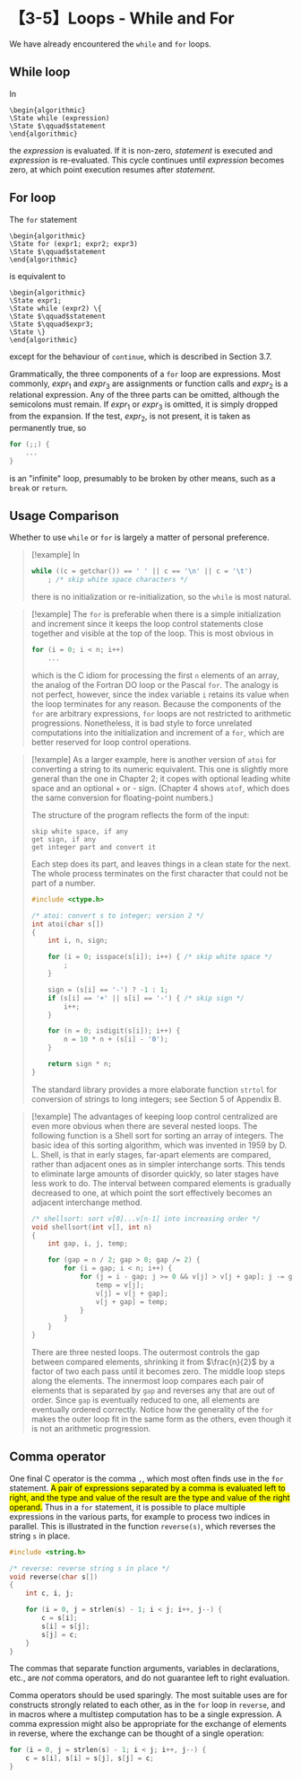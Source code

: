 # 【3-5】Loops - While and For

We have already encountered the `while` and `for` loops.

## While loop

In

```algorithm
\begin{algorithmic}
\State while (expression)
\State $\qquad$statement
\end{algorithmic}
```

the $expression$ is evaluated. If it is non-zero, $statement$ is executed and $expression$ is re-evaluated. This cycle continues until $expression$ becomes zero, at which point execution resumes after $statement$.

## For loop

The `for` statement

```algorithm
\begin{algorithmic}
\State for (expr1; expr2; expr3)
\State $\qquad$statement
\end{algorithmic}
```

is equivalent to

```algorithm
\begin{algorithmic}
\State expr1;
\State while (expr2) \{
\State $\qquad$statement
\State $\qquad$expr3;
\State \}
\end{algorithmic}
```

except for the behaviour of `continue`, which is described in Section 3.7.

Grammatically, the three components of a `for` loop are expressions. Most commonly, $expr_1$ and $expr_3$ are assignments or function calls and $expr_2$ is a relational expression. Any of the three parts can be omitted, although the semicolons must remain. If $expr_1$ or $expr_3$ is omitted, it is simply dropped from the expansion. If the test, $expr_2$, is not present, it is taken as permanently true, so

```c
for (;;) {
    ...
}
```

is an "infinite" loop, presumably to be broken by other means, such as a `break` or `return`.

## Usage Comparison

Whether to use `while` or `for` is largely a matter of personal preference.

> [!example]
> In
>
> ```c
> while ((c = getchar()) == ' ' || c == '\n' || c = '\t')
>     ; /* skip white space characters */
> ```
>
> there is no initialization or re-initialization, so the `while` is most natural.

> [!example]
> The `for` is preferable when there is a simple initialization and increment since it keeps the loop control statements close together and visible at the top of the loop. This is most obvious in
>
> ```c
> for (i = 0; i < n; i++)
>     ...
> ```
>
> which is the C idiom for processing the first `n` elements of an array, the analog of the Fortran DO loop or the Pascal `for`. The analogy is not perfect, however, since the index variable `i` retains its value when the loop terminates for any reason. Because the components of the `for` are arbitrary expressions, `for` loops are not restricted to arithmetic progressions. Nonetheless, it is bad style to force unrelated computations into the initialization and increment of a `for`, which are better reserved for loop control operations.

> [!example]
> As a larger example, here is another version of `atoi` for converting a string to its numeric equivalent. This one is slightly more general than the one in Chapter 2; it copes with optional leading white space and an optional + or - sign. (Chapter 4 shows `atof`, which does the same conversion for floating-point numbers.)
>
> The structure of the program reflects the form of the input:
>
> ```text
> skip white space, if any
> get sign, if any
> get integer part and convert it
> ```
>
> Each step does its part, and leaves things in a clean state for the next. The whole process terminates on the first character that could not be part of a number.
>
> ```c
> #include <ctype.h>
> 
> /* atoi: convert s to integer; version 2 */
> int atoi(char s[])
> {
>     int i, n, sign;
> 
>     for (i = 0; isspace(s[i]); i++) { /* skip white space */
>         ;
>     }
>
>     sign = (s[i] == '-') ? -1 : 1;
>     if (s[i] == '+' || s[i] == '-') { /* skip sign */
>         i++;
>     }
>
>     for (n = 0; isdigit(s[i]); i++) {
>         n = 10 * n + (s[i] - '0');
>     }
>
>     return sign * n;
> }
> ```
>
> The standard library provides a more elaborate function `strtol` for conversion of strings to long integers; see Section 5 of Appendix B.

> [!example]
> The advantages of keeping loop control centralized are even more obvious when there are several nested loops. The following function is a Shell sort for sorting an array of integers. The basic idea of this sorting algorithm, which was invented in 1959 by D. L. Shell, is that in early stages, far-apart elements are compared, rather than adjacent ones as in simpler interchange sorts. This tends to eliminate large amounts of disorder quickly, so later stages have less work to do. The interval between compared elements is gradually decreased to one, at which point the sort effectively becomes an adjacent interchange method.
>
> ```c
> /* shellsort: sort v[0]...v[n-1] into increasing order */
> void shellsort(int v[], int n)
> {
>     int gap, i, j, temp;
> 
>     for (gap = n / 2; gap > 0; gap /= 2) {
>         for (i = gap; i < n; i++) {
>             for (j = i - gap; j >= 0 && v[j] > v[j + gap]; j -= gap) {
>                 temp = v[j];
>                 v[j] = v[j + gap];
>                 v[j + gap] = temp;
>             }
>         }
>     }
> }
> ```
>
> There are three nested loops. The outermost controls the gap between compared elements, shrinking it from $\frac{n}{2}$ by a factor of two each pass until it becomes zero. The middle loop steps along the elements. The innermost loop compares each pair of elements that is separated by `gap` and reverses any that are out of order. Since `gap` is eventually reduced to one, all elements are eventually ordered correctly. Notice how the generality of the `for` makes the outer loop fit in the same form as the others, even though it is not an arithmetic progression.

## Comma operator

One final C operator is the comma `,`, which most often finds use in the `for` statement. <mark>A pair of expressions separated by a comma is evaluated left to right, and the type and value of the result are the type and value of the right operand.</mark> Thus in a `for` statement, it is possible to place multiple expressions in the various parts, for example to process two indices in parallel. This is illustrated in the function `reverse(s)`, which reverses the string `s` in place.

```c
#include <string.h>

/* reverse: reverse string s in place */
void reverse(char s[])
{
    int c, i, j;

    for (i = 0, j = strlen(s) - 1; i < j; i++, j--) {
        c = s[i];
        s[i] = s[j];
        s[j] = c;
    }
}
```

The commas that separate function arguments, variables in declarations, etc., are *not* comma operators, and do not guarantee left to right evaluation.

Comma operators should be used sparingly. The most suitable uses are for constructs strongly related to each other, as in the `for` loop in `reverse`, and in macros where a multistep computation has to be a single expression. A comma expression might also be appropriate for the exchange of elements in reverse, where the exchange can be thought of a single operation:

```c
for (i = 0, j = strlen(s) - 1; i < j; i++, j--) {
    c = s[i], s[i] = s[j], s[j] = c;
}
```
